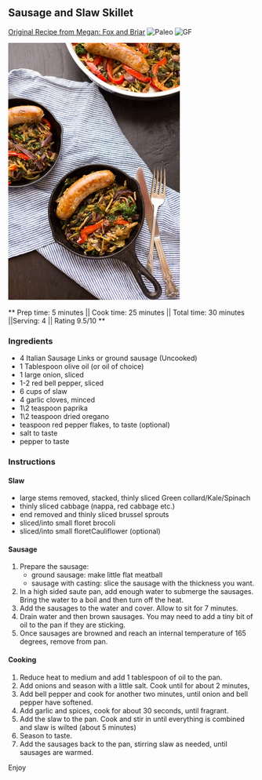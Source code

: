 ## Sausage and Slaw Skillet

[Original Recipe from Megan: Fox and Briar](https://www.foxandbriar.com/one-pot-paleo-sausage-slaw-skillet/)
![Paleo](https://img.shields.io/badge/-Paleo-blueviolet.svg)
![GF](https://img.shields.io/badge/-Gluten--free-yellow.svg)

![Picture](../img/sausage_slaw_skillet.jpg)

** Prep time: 5 minutes || Cook time: 25 minutes || Total time: 30 minutes ||Serving: 4 || Rating 9.5/10 **

### Ingredients

- 4 Italian Sausage Links or ground sausage (Uncooked)
- 1 Tablespoon olive oil (or oil of choice)
- 1 large onion, sliced
- 1-2 red bell pepper, sliced
- 6 cups of slaw
- 4 garlic cloves, minced
- 1\2 teaspoon paprika
- 1\2 teaspoon dried oregano
- teaspoon red pepper flakes, to taste (optional)
- salt to taste
- pepper to taste

### Instructions

#### Slaw
 - large stems removed, stacked, thinly sliced Green collard/Kale/Spinach
 - thinly sliced cabbage (nappa, red cabbage etc.)
 - end removed and thinly sliced brussel sprouts
 - sliced/into small floret brocoli
 - sliced/into small floretCauliflower (optional)
 
#### Sausage
1. Prepare the sausage: 
	- ground sausage: make little flat meatball 
	- sausage with casting: slice the sausage with the thickness you want. 
2. In a high sided saute pan, add enough water to submerge the sausages. Bring the water to a boil and then turn off the heat. 
3. Add the sausages to the water and cover. Allow to sit for 7 minutes. 
4. Drain water and then brown sausages. You may need to add a tiny bit of oil to the pan if they are sticking.
5. Once sausages are browned and reach an internal temperature of 165 degrees, remove from pan. 

#### Cooking
1. Reduce heat to medium and add 1 tablespoon of oil to the pan. 
2. Add onions and season with a little salt. Cook until for about 2 minutes, 
3. Add bell pepper and cook for another two minutes, until onion and bell pepper have softened. 
4. Add garlic and spices, cook for about 30 seconds, until fragrant.
5. Add the slaw to the pan. Cook and stir in until everything is combined and slaw is wilted (about 5 minutes)
6. Season to taste.
7. Add the sausages back to the pan, stirring slaw as needed, until sausages are warmed. 

Enjoy
